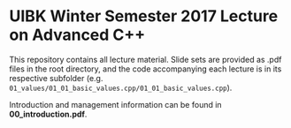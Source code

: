 # UIBK Winter Semester 2017 Lecture on Advanced C++ 

This repository contains all lecture material. 
Slide sets are provided as .pdf files in the root directory, and the code accompanying each lecture is in its respective subfolder (e.g. `01_values/01_01_basic_values.cpp/01_01_basic_values.cpp`).

Introduction and management information can be found in **00_introduction.pdf**.
